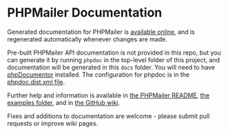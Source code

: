 # PHPMailer Documentation

Generated documentation for PHPMailer is [available online](https://phpmailer.github.io/PHPMailer/), and is regenerated automatically whenever changes are made.

Pre-built PHPMailer API documentation is not provided in this repo, but you can generate it by running `phpdoc` in the top-level folder of this project, and documentation will be generated in this `docs` folder. You will need to have [phpDocumentor](https://www.phpdoc.org) installed. The configuration for phpdoc is in the [phpdoc.dist.xml file](https://github.com/PHPMailer/PHPMailer/blob/master/phpdoc.dist.xml).

Further help and information is available in [the PHPMailer README](https://github.com/PHPMailer/PHPMailer/blob/master/README.md), [the examples folder](https://github.com/PHPMailer/PHPMailer/tree/master/examples), and in [the GitHub wiki](https://github.com/PHPMailer/PHPMailer/wiki).

Fixes and additions to documentation are welcome - please submit pull requests or improve wiki pages.